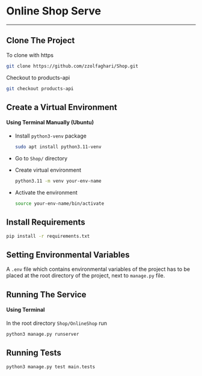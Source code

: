 # Online Shop Serve

------------
## Clone The Project

To clone with https
```bash
git clone https://github.com/zzolfaghari/Shop.git
```

Checkout to products-api
```bash
git checkout products-api
```

## Create a Virtual Environment


#### Using Terminal Manually (Ubuntu)
- Install `python3-venv` package
  ```bash
  sudo apt install python3.11-venv
  ```
- Go to `Shop/` directory

- Create virtual environment
    ```bash
    python3.11 -m venv your-env-name
    ```
- Activate the environment
  ```bash
  source your-env-name/bin/activate
  ```

## Install Requirements


```bash
pip install -r requirements.txt
```

## Setting Environmental Variables
A `.env` file which contains environmental variables of the project has to be placed at the
root directory of the project, next to `manage.py` file.


## Running The Service

#### Using Terminal
In the root directory `Shop/OnlineShop` run
```bash
python3 manage.py runserver
```

## Running Tests

```bash
python3 manage.py test main.tests
```

